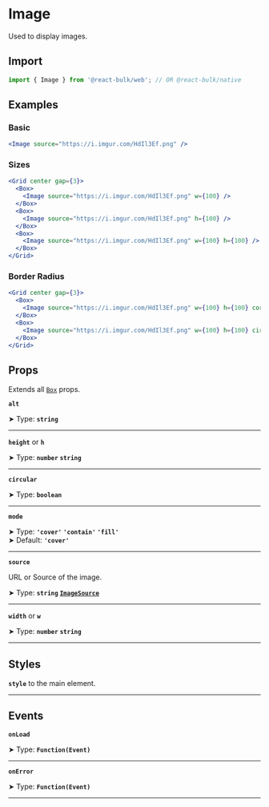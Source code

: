 # Image

Used to display images.

## Import

```jsx
import { Image } from '@react-bulk/web'; // OR @react-bulk/native
```

## Examples

### Basic
```jsx live
<Image source="https://i.imgur.com/HdIl3Ef.png" />
```

### Sizes

```jsx live
<Grid center gap={3}>
  <Box>
    <Image source="https://i.imgur.com/HdIl3Ef.png" w={100} />
  </Box>
  <Box>
    <Image source="https://i.imgur.com/HdIl3Ef.png" h={100} />
  </Box>
  <Box>
    <Image source="https://i.imgur.com/HdIl3Ef.png" w={100} h={100} />
  </Box>
</Grid>
```

### Border Radius

```jsx live
<Grid center gap={3}>
  <Box>
    <Image source="https://i.imgur.com/HdIl3Ef.png" w={100} h={100} corners={2} />
  </Box>
  <Box>
    <Image source="https://i.imgur.com/HdIl3Ef.png" w={100} h={100} circular />
  </Box>
</Grid>
```

## Props

Extends all [`Box`](/docs/core/box#props) props.

**`alt`**

➤ Type: **`string`** <br/>

---

**`height`** or **`h`**

➤ Type: **`number` `string`** <br/>

---

**`circular`**

➤ Type: **`boolean`** <br/>

---

**`mode`**

➤ Type: **`'cover'` `'contain'` `'fill'`** <br/>
➤ Default: **`'cover'`** <br/>

---

**`source`**

URL or Source of the image.

➤ Type: **`string` [`ImageSource`](https://reactnative.dev/docs/image#source)** <br/>

---

**`width`** or **`w`**

➤ Type: **`number` `string`** <br/>

---

## Styles

**`style`** to the main element.

---

## Events

**`onLoad`**

➤ Type: **`Function(Event)`** <br/>

---

**`onError`**

➤ Type: **`Function(Event)`** <br/>

---
